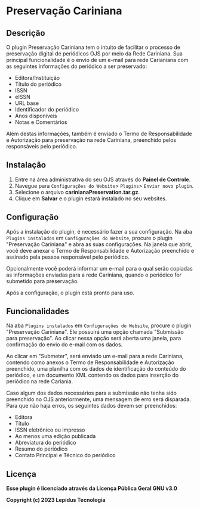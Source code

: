 # Preservação Cariniana
## Descrição

O plugin Preservação Cariniana tem o intuito de facilitar o processo de preservação digital de periódicos OJS por meio da Rede Cariniana. Sua principal funcionalidade é o envio de um e-mail para rede Carianiana com as seguintes informações do periódico a ser preservado:

* Editora/Instituição
* Título do periódico
* ISSN
* eISSN
* URL base
* Identificador do periódico
* Anos disponíveis
* Notas e Comentários

Além destas informações, também é enviado o Termo de Responsabilidade e Autorização para preservação na rede Cariniana, preenchido pelos responsáveis pelo periódico.

## Instalação

1. Entre na área administrativa do seu OJS através do __Painel de Controle__.
2. Navegue para `Configurações do Website`> `Plugins`> `Enviar novo plugin`.
3. Selecione o arquivo __carinianaPreservation.tar.gz__.
4. Clique em __Salvar__ e o plugin estará instalado no seu websites.

## Configuração

Após a instalação do plugin, é necessário fazer a sua configuração. Na aba `Plugins instalados` em `Configurações do Website`, procure o plugin "Preservação Cariniana" e abra as suas configurações. Na janela que abrir, você deve anexar o Termo de Responsabilidade e Autorização preenchido e assinado pela pessoa responsável pelo periódico.

Opcionalmente você poderá informar um e-mail para o qual serão copiadas as informações enviadas para a rede Cariniana, quando o periódico for submetido para preservação.

Após a configuração, o plugin está pronto para uso.

## Funcionalidades

Na aba `Plugins instalados` em `Configurações do Website`, procure o plugin "Preservação Cariniana". Ele possuirá uma opção chamada "Submissão para preservação". Ao clicar nessa opção será aberta uma janela, para confirmação do envio do e-mail com os dados.

Ao clicar em "Submeter", será enviado um e-mail para a rede Cariniana, contendo como anexos o Termo de Responsabilidade e Autorização preenchido, uma planilha com os dados de identificação do conteúdo do periódico, e um documento XML contendo os dados para inserção do periódico na rede Cariania.

Caso algum dos dados necessários para a submissão não tenha sido preenchido no OJS anteriormente, uma mensagem de erro será disparada. Para que não haja erros, os seguintes dados devem ser preenchidos:

* Editora
* Título
* ISSN eletrônico ou impresso
* Ao menos uma edição publicada
* Abreviatura do periódico
* Resumo do periódico
* Contato Principal e Técnico do periódico

## Licença
__Esse plugin é licenciado através da Licença Pública Geral GNU v3.0__

__Copyright (c) 2023 Lepidus Tecnologia__
